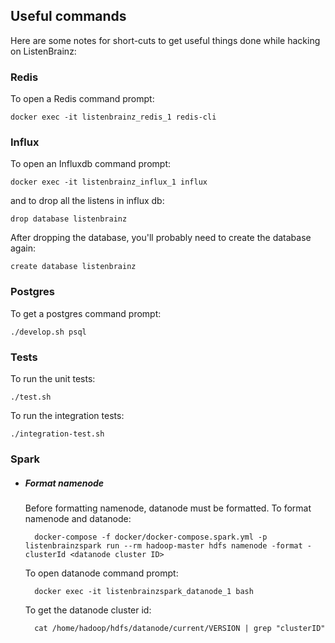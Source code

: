 ## Useful commands

Here are some notes for short-cuts to get useful things done while hacking on ListenBrainz:

### Redis

To open a Redis command prompt:

    docker exec -it listenbrainz_redis_1 redis-cli


### Influx

To open an Influxdb command prompt:

    docker exec -it listenbrainz_influx_1 influx

and to drop all the listens in influx db:

    drop database listenbrainz

After dropping the database, you'll probably need to create the database again:

    create database listenbrainz


### Postgres

To get a postgres command prompt:

    ./develop.sh psql

### Tests

To run the unit tests:

    ./test.sh

To run the integration tests:

    ./integration-test.sh

### Spark
- ##### Format namenode
    Before formatting namenode, datanode must be formatted. To format namenode and datanode:

        docker-compose -f docker/docker-compose.spark.yml -p listenbrainzspark run --rm hadoop-master hdfs namenode -format -clusterId <datanode cluster ID>

    To open datanode command prompt:

        docker exec -it listenbrainzspark_datanode_1 bash

    To get the datanode cluster id:

        cat /home/hadoop/hdfs/datanode/current/VERSION | grep "clusterID"
